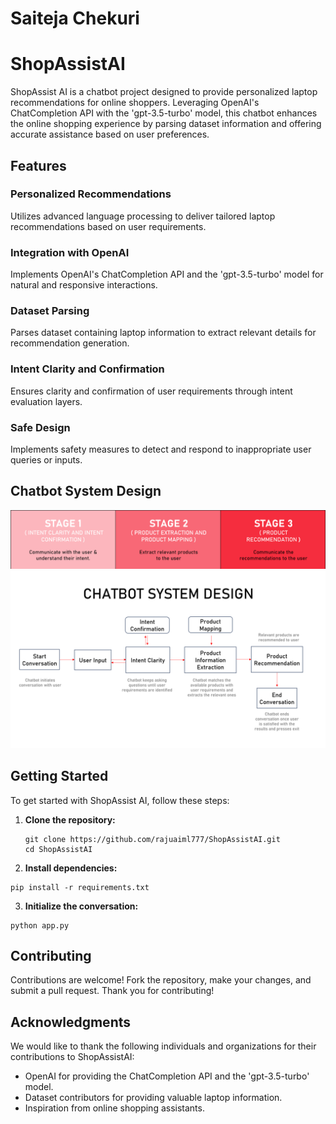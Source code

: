 # Saiteja Chekuri
# ShopAssistAI

ShopAssist AI is a chatbot project designed to provide personalized laptop recommendations for online shoppers. Leveraging OpenAI's ChatCompletion API with the 'gpt-3.5-turbo' model, this chatbot enhances the online shopping experience by parsing dataset information and offering accurate assistance based on user preferences.

## Features

### Personalized Recommendations
Utilizes advanced language processing to deliver tailored laptop recommendations based on user requirements.

### Integration with OpenAI
Implements OpenAI's ChatCompletion API and the 'gpt-3.5-turbo' model for natural and responsive interactions.

### Dataset Parsing
Parses dataset containing laptop information to extract relevant details for recommendation generation.

### Intent Clarity and Confirmation
Ensures clarity and confirmation of user requirements through intent evaluation layers.

### Safe Design
Implements safety measures to detect and respond to inappropriate user queries or inputs.
## Chatbot System Design

![Stages of ShopAssist AI](https://github.com/rajuaiml777/ShopAssistAI/blob/main/data/stages.png)
![Chatbot System Design](https://github.com/rajuaiml777/ShopAssistAI/blob/main/data/systemdesign.png)

## Getting Started

To get started with ShopAssist AI, follow these steps:

1. **Clone the repository:**
   ```
   git clone https://github.com/rajuaiml777/ShopAssistAI.git
   cd ShopAssistAI
   ```
2. **Install dependencies:**
```   
pip install -r requirements.txt
```
3. **Initialize the conversation:**  
```
python app.py
```
## Contributing

Contributions are welcome! Fork the repository, make your changes, and submit a pull request. Thank you for contributing!

## Acknowledgments

We would like to thank the following individuals and organizations for their contributions to ShopAssistAI:

- OpenAI for providing the ChatCompletion API and the 'gpt-3.5-turbo' model.
- Dataset contributors for providing valuable laptop information.
- Inspiration from online shopping assistants.
